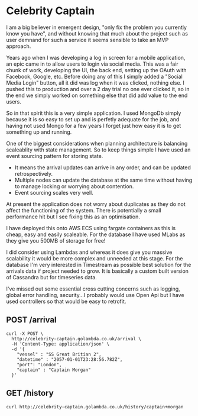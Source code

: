 # Celebrity Captain

I am a big believer in emergent design, "only fix the problem you currently know you have", and without knowing that much about the project such as user demnand for such a service it seems sensible to take an MVP approach.

Years ago when I was developing a log in screen for a mobile application, an epic came in to allow users to login via social media. This was a fair chunk of work, developing the UI, the back end, setting up the OAuth with Facebook, Google, etc. Before doing any of this I simply added a "Social Media Login" button, all it did was log when it was clicked, nothing else. I pushed this to production and over a 2 day trial no one ever clicked it, so in the end we simply worked on something else that did add value to the end users.

So in that spirit this is a very simple application. I used MongoDb simply because it is so easy to set up and is perfetly adequate for the job, and having not used Mongo for a few years I forget just how easy it is to get something up and running.

One of the biggest considerations when planning architecture is balancing scaleablity with state management. So to keep things simple I have used an event sourcing pattern for storing state.

- It means the arrival updates can arrive in any order, and can be updated retrospectively.
- Multiple nodes can update the database at the same time without having to manage locking or worrying about contention.
- Event sourcing scales very well.

At present the application does not worry about duplicates as they do not affect the functioning of the system. There is potentially a small performance hit but I see fixing this as an optimisation.

I have deployed this onto AWS ECS using fargate containers as this is cheap, easy and easily scaleable. For the database I have used MLabs as they give you 500MB of storage for free!

I did consider using Lambdas and whereas it does give you massive scalability it would be more complex and unneeded at this stage. For the database I'm very interested in Timestream as possible best solution for the arrivals data if project needed to grow. It is basically a custom built version of Cassandra but for timeseries data.

I've missed out some essential cross cutting concerns such as logging, global error handling, security...I probably would use Open Api but I have used controllers so that would be easy to retrofit.


## POST /arrival

```
curl -X POST \
  http://celebrity-captain.golambda.co.uk/arrival \
  -H 'Content-Type: application/json' \
  -d '{
	"vessel" : "SS Great Britian 2",
	"datetime" : "2057-01-01T23:28:56.782Z",
	"port": "London",
	"captain" : "Captain Morgan"
  }'  
```

## GET /history

```
curl http://celebrity-captain.golambda.co.uk/history/captain+morgan
```